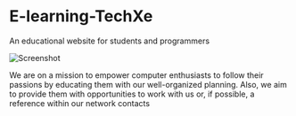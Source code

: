 # E-learning-TechXe
An educational website for students and programmers 

![Screenshot](screenshot.png)

We are on a mission to empower computer enthusiasts to follow their passions by educating them with our well-organized planning. Also, we aim to provide them with opportunities to work with us or, if possible, a reference within our network contacts
